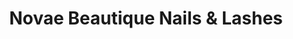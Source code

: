 ---
title: "Novae Beautique Nails & Lashes"
url: /aurora/novae-beautique-nails-and-lashes/
shop: beauty
---